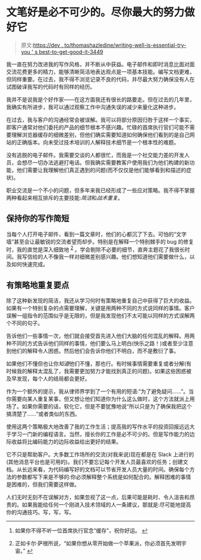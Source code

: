 # 文笔好是必不可少的。尽你最大的努力做好它

> 原文:[https://dev . to/thomashazledine/writing-well-is-essential-try-you ' s best-to-get-good-it-3449](https://dev.to/thomashazledine/writing-well-is-essential-try-your-best-to-get-good-at-it-3449)

我一直在努力改进我的写作风格，并不断从中获益。电子邮件和即时消息比面对面交流花费更多的精力，能够清晰简洁地表达观点是一项基本技能。编写文档更难，但同样重要。在过去，我不得不浏览记录不良的代码，并尽最大努力确保没有人在试图破译我写的代码时有同样的经历。

我并不是说我是个好作家——在这方面我还有很长的路要走。但在过去的几年里，我确实有所进步，我可以通过观察工作中沟通失误的减少来量化这种进步。

在过去，我与客户的沟通经常会被误解。我可以将部分原因归咎于这样一个事实，即客户通常对他们委托的产品的细节根本不感兴趣。忙碌的首席执行官们可能不需要理解浏览器缓存的细微差别，但他们确实需要知道如何确保他们看到的是自己网站的正确版本。向未受过技术培训的人解释技术细节是一个根本性的难题。

没有逃脱的电子邮件。我需要交谈的人都很忙，而我是一个社交能力差的开发人员，会想尽一切办法逃避打电话。但我确实需要教客户使用我们为他们构建的新功能，他们需要让我理解他们真正遇到的问题(而不仅仅是他们能够看到和描述的症状)。

职业交流是一个不小的问题，但多年来我已经形成了一些应对策略。我不得不掌握两种看起来相互排斥的主要技能:*简洁*和*战术重复*。

## 保持你的写作简短

当每个人打开电子邮件，看到一篇文章时，他们的心都沉了下去。可怕的“文字墙”甚至会让最敏锐的交流者望而却步。特别是在解释一个特别棘手的 bug 的修复时，我的直觉是深入细致地 <sup id="fnref2">[2](#fn2)</sup> 。学会剔除不必要的细节，直奔主题花了我很长时间。我写信给的人不像我一样对细微差别感兴趣。他们想知道他们需要做什么，以及如何快速完成。

## [](#tactically-repeat-the-important-points)有策略地重复要点

除了这种新发现的简洁，我还从学习何时有策略地重复自己中获得了巨大的收益。如果有一个特别复杂的点需要理解，关键是用两种不同的方式说同样的事情。客户误解一组指令的范围似乎是无限的，但是我发现他们不太可能以同样的方式误解两个不同的句子。

告诉他们一些事情一次，他们就会接受首先进入他们大脑的任何混乱的解释。用两种不同的方式告诉他们同样的事情，他们要么马上明白(快乐之路！)或者至少注意到他们的解释令人困惑。然后他们会告诉你他们不明白，而不是敷衍了事。

如果他们不懂但也让你*知道*他们不懂，那也行。有时候事情需要重复或者分解(有时候我的解释太混乱了，我需要更加努力才能找到真正的问题)。如果这些困惑被及早发现，每个人的结局都会更好。

作为一个额外的提示，我从律师界学到了一个有用的短语:“为了避免疑问……”。当你需要向某人重复某事，但又想让他们知道你为什么这么做时，这个方法就派上用场了。如果你需要的话，软化它，但是不要犹豫地说“所以只是为了确保我把这个搞清楚了……”或者类似的东西。

使用这两个策略极大地改善了我的工作生活；提高我的写作水平的投资回报远远大于学习一门新的编程语言。当然，擅长你的工作是必不可少的。但是写作能力的边际收益将比编码能力的边际收益给出更好的结果。

它不只是帮助客户。大多数工作场所的交流(对我来说)现在都是在 Slack 上进行的(其他消息平台也是可用的)。我们不要忘记每个开发人员最喜欢的任务；创建文档。从长远来看，为代码编写好的文档可以节省开发人员大量的时间。确保每个方法的参数都写下来是不够的:你必须解释整个系统是如何配合的。解释困难的事情是困难的，但我们需要这样做。

人们无时无刻不在误解对方，如果忽视了这一点，后果可能是耗时、令人沮丧和昂贵的。如果我能给任何一个刚进入技术领域的人一条建议，那就是:尽可能地提高你的沟通技巧。写，写，写。

* * *

1.  如果你不得不听一位首席执行官念“缓存”，祝你好运。 [↩](#fnref1)

2.  正如卡尔·萨根所说，“如果你想从零开始做一个苹果派，你必须首先发明宇宙。” [↩](#fnref2)
